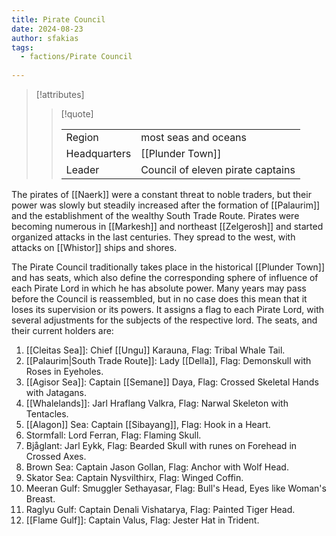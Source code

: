 ```yaml
---
title: Pirate Council
date: 2024-08-23
author: sfakias
tags:
  - factions/Pirate Council
  
---
```

> [!attributes]
> 
> > [!quote]
> >
> > | | |
> > | --- | --- |
> > | Region | most seas and oceans |
> > | Headquarters | [[Plunder Town]] |
> > | Leader | Council of eleven pirate captains |

The pirates of [[Naerk]] were a constant threat to noble traders, but their power was slowly but steadily increased after the formation of [[Palaurim]] and the establishment of the wealthy South Trade Route. Pirates were becoming numerous in [[Markesh]] and northeast [[Zelgerosh]] and started organized attacks in the last centuries. They spread to the west, with attacks on [[Whistor]] ships and shores.

The Pirate Council traditionally takes place in the historical [[Plunder Town]] and has seats, which also define the corresponding sphere of influence of each Pirate Lord in which he has absolute power. Many years may pass before the Council is reassembled, but in no case does this mean that it loses its supervision or its powers. It assigns a flag to each Pirate Lord, with several adjustments for the subjects of the respective lord. The seats, and their current holders are:

1) [[Cleitas Sea]]: Chief [[Ungu]] Karauna, Flag: Tribal Whale Tail.
2) [[Palaurim|South Trade Route]]: Lady [[Della]], Flag: Demonskull with Roses in Eyeholes.
3) [[Agisor Sea]]: Captain [[Semane]] Daya, Flag: Crossed Skeletal Hands with Jatagans.
4) [[Whalelands]]: Jarl Hraflang Valkra, Flag: Narwal Skeleton with Tentacles.
5) [[Alagon]] Sea: Captain [[Sibayang]], Flag: Hook in a Heart.
6) Stormfall: Lord Ferran, Flag: Flaming Skull.
7) Bjåglant: Jarl Eykk, Flag: Bearded Skull with runes on Forehead in Crossed Axes.
8) Brown Sea: Captain Jason Gollan, Flag: Anchor with Wolf Head.
9) Skator Sea: Captain Nysvilthirx, Flag: Winged Coffin.
10) Meeran Gulf: Smuggler Sethayasar, Flag: Bull's Head, Eyes like Woman's Breast.
11) Raglyu Gulf: Captain Denali Vishatarya, Flag: Painted Tiger Head.
12) [[Flame Gulf]]: Captain Valus, Flag: Jester Hat in Trident.